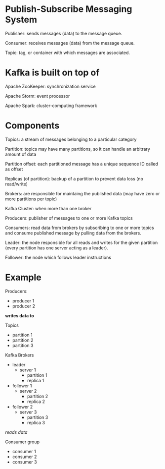 # Publish-Subscribe Messaging System #

Publisher: sends messages (data) to the message queue.

Consumer: receives messages (data) from the message queue.

Topic: tag, or container with which messages are associated.

# Kafka is built on top of # 

Apache ZooKeeper: synchronization service

Apache Storm: event processor

Apache Spark: cluster-computing framework

# Components #

Topics: a stream of messages belonging to a particular category

Partition: topics may have many partitions, so it can handle an arbitrary amount of data

Partition offset: each partitioned message has a unique sequence ID called as offset

Replicas (of partition): backup of a partition to prevent data loss (no read/write)

Brokers: are responsible for maintaing the published data (may have zero or more partitions per topic)

Kafka Cluster: when more than one broker

Producers: publisher of messages to one or more Kafka topics

Consumers: read data from brokers by subscribing to one or more topics and consume published message by pulling data from the brokers.

Leader: the node responsible for all reads and writes for the given partition (every partition has one server acting as a leader).

Follower: the node which follows leader instructions

# Example #

Producers:
- producer 1
- producer 2

**writes data to**

Topics
- partition 1
- partition 2
- partition 3

Kafka Brokers
- leader
  - server 1
    - partition 1
    - replica 1
- follower 1
  - server 2
    - partition 2
    - replica 2
- follower 2
  - server 3
    - partition 3
    - replica 3

*reads data*

Consumer group
- consumer 1
- consumer 2
- consumer 3
